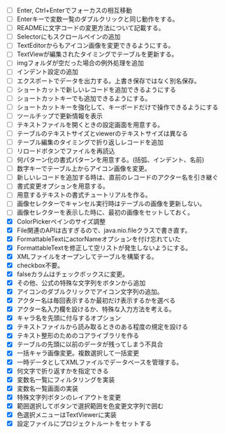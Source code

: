 - [ ] Enter, Ctrl+Enterでフォーカスの相互移動
- [ ] Enterキーで変数一覧のダブルクリックと同じ動作をする。
- [ ] READMEに文字コードの変更方法について記載する。
- [ ] Selectorにもスクロールペインの追加
- [ ] TextEditorからもアイコン画像を変更できるようにする。
- [ ] TextViewが編集されたタイミングでテーブルを更新する。
- [ ] imgフォルダが空だった場合の例外処理を追加
- [ ] インデント設定の追加
- [ ] エクスポートでデータを出力する。上書き保存ではなく別名保存。
- [ ] ショートカットで新しいレコードを追加できるようにする
- [ ] ショートカットキーでも追加できるようにする。
- [ ] ショートカットキーを強化して、キーボードだけで操作できるようにする
- [ ] ツールチップで更新情報を表示
- [ ] テキストファイルを開くときの設定画面を用意する。
- [ ] テーブルのテキストサイズとviewerのテキストサイズは異なる
- [ ] テーブル編集のタイミングで折り返しレコードを追加
- [ ] リロードボタンでファイルを再読込
- [ ] 何パターン化の書式パターンを用意する。(括弧、インデント、名前)
- [ ] 数字キーでテーブル上からアイコン画像を変更。
- [ ] 新しいレコードを追加する時は、直前のレコードのアクター名を引き継ぐ
- [ ] 書式変更オプションを用意する。
- [ ] 用意するテキストの書式チュートリアルを作る。
- [ ] 画像セレクターでキャンセル実行時はテーブルの画像を更新しない。
- [ ] 画像セレクターを表示した時に、最初の画像をセットしておく。
- [x] ColorPickerペインのサイズ調整
- [x] File関連のAPIは古すぎるので、java.nio.fileクラスで書き直す。
- [x] FormattableTextにactorNameオプションを付け忘れていた
- [x] FormattableTextを修正して空リストが発生しないようにする。
- [x] XMLファイルをオープンしてテーブルを構築する。
- [x] checkbox不要。
- [x] falseカラムはチェックボックスに変更。
- [x] その他、公式の特殊な文字列をボタンから追加
- [x] アイコンのダブルクリックでアイコン文字列の追加。
- [x] アクター名は毎回表示するか最初だけ表示するかを選べる
- [x] アクター名入力欄を設けるか、特殊な入力方法を考える。
- [x] キャラ名を先頭に付与するオプション
- [x] テキストファイルから読み取るときのある程度の規定を設ける
- [x] テキスト整形のためのコアライブラリを作る
- [x] テーブルの先頭に以前のデータが残ってしまう不具合
- [x] 一括キャラ画像変更。複数選択して一括変更
- [x] 一時データとしてXMLファイルでデータベースを管理する。
- [x] 何文字で折り返すかを指定できる
- [x] 変数名一覧にフィルタリングを実装
- [x] 変数名一覧画面の実装
- [x] 特殊文字列ボタンのレイアウトを変更
- [x] 範囲選択してボタンで選択範囲を色変更文字列で囲む
- [x] 色選択メニューはTextViewerに実装
- [x] 設定ファイルにプロジェクトルートをセットする
